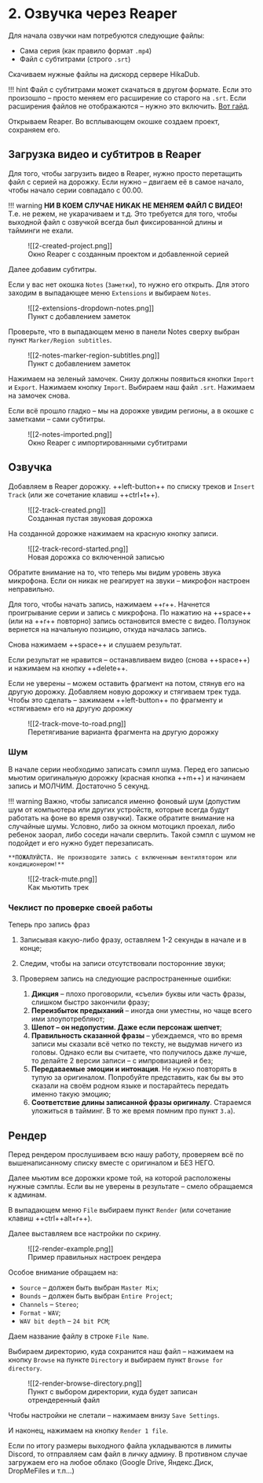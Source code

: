 # 2. Озвучка через Reaper

Для начала озвучки нам потребуются следующие файлы:

-	Сама серия (как правило формат `.mp4`)
-	Файл с субтитрами (строго `.srt`)

Скачиваем нужные файлы на дискорд сервере HikaDub.

!!! hint
    Файл с субтитрами может скачаться в другом формате. Если это произошло – просто меняем его расширение со старого на `.srt`. Если расширения файлов не отображаются – нужно это включить. [Вот гайд](https://remontka.pro/file-extensions/).

Открываем Reaper. Во всплывающем окошке создаем проект, сохраняем его.

## Загрузка видео и субтитров в Reaper

Для того, чтобы загрузить видео в Reaper, нужно просто перетащить файл с серией на дорожку. Если нужно – двигаем её в самое начало, чтобы начало серии совпадало с 00.00.

!!! warning
    **НИ В КОЕМ СЛУЧАЕ НИКАК НЕ МЕНЯЕМ ФАЙЛ С ВИДЕО!** Т.е. не режем, не укарачиваем и т.д. Это требуется для того, чтобы выходной файл с озвучкой всегда был фиксированной длины и тайминги не ехали.

<figure markdown>
  ![[2-created-project.png]]
  <figcaption>Окно Reaper с созданным проектом и добавленной серией</figcaption>
</figure>

Далее добавим субтитры.

Если у вас нет окошка `Notes` (`Заметки`), то нужно его открыть. Для этого заходим в выпадающее меню `Extensions` и выбираем `Notes`.

<figure markdown>
  ![[2-extensions-dropdown-notes.png]]
  <figcaption>Пункт с добавлением заметок</figcaption>
</figure>

Проверьте, что в выпадающем меню в панели Notes сверху выбран пункт `Marker/Region subtitles`.

<figure markdown>
  ![[2-notes-marker-region-subtitles.png]]
  <figcaption>Пункт с добавлением заметок</figcaption>
</figure>

Нажимаем на зеленый замочек. Снизу должны появиться кнопки `Import` и `Export`. Нажимаем кнопку `Import`. Выбираем наш файл `.srt`. Нажимаем на замочек снова.

Если всё прошло гладко – мы на дорожке увидим регионы, а в окошке с заметками – сами субтитры.

<figure markdown>
  ![[2-notes-imported.png]]
  <figcaption>Окно Reaper с импортированными субтитрами</figcaption>
</figure>

## Озвучка

Добавляем в Reaper дорожку. ++left-button++ по списку треков и `Insert Track` (или же сочетание клавиш ++ctrl+t++).

<figure markdown>
  ![[2-track-created.png]]
  <figcaption>Созданная пустая звуковая дорожка</figcaption>
</figure>

На созданной дорожке нажимаем на красную кнопку записи.

<figure markdown>
  ![[2-track-record-started.png]]
  <figcaption>Новая дорожка со включенной записью</figcaption>
</figure>

Обратите внимание на то, что теперь мы видим уровень звука микрофона. Если он никак не реагирует на звуки – микрофон настроен неправильно.

Для того, чтобы начать запись, нажимаем ++r++. Начнется проигрывание серии и запись с микрофона. По нажатию на ++space++ (или на ++r++ повторно) запись остановится вместе с видео. Ползунок вернется на начальную позицию, откуда началась запись.

Снова нажимаем ++space++ и слушаем результат. 

Если результат не нравится – останавливаем видео (снова ++space++) и нажимаем на кнопку ++delete++.

Если не уверены – можем оставить фрагмент на потом, стянув его на другую дорожку. Добавляем новую дорожку и стягиваем трек туда. Чтобы это сделать – зажимаем ++left-button++ по фрагменту и «стягиваем» его на другую дорожку

<figure markdown>
  ![[2-track-move-to-road.png]]
  <figcaption>Перетягивание варианта фрагмента на другую дорожку</figcaption>
</figure>

### Шум

В начале серии необходимо записать сэмпл шума. Перед его записью мьютим оригинальную дорожку (красная кнопка ++m++) и начинаем запись и МОЛЧИМ. Достаточно 5 секунд.

!!! warning
    Важно, чтобы записался именно фоновый шум (допустим шум от компьютера или других устройств, которые всегда будут работать на фоне во время озвучки). Также обратите внимание на случайные шумы. Условно, либо за окном мотоцикл проехал, либо ребенок заорал, либо соседи начали сверлить. Такой сэмпл с шумом не подойдет и его нужно будет перезаписать. 

    **ПОЖАЛУЙСТА. Не производите запись с включенным вентилятором или кондиционером!**

<figure markdown>
  ![[2-track-mute.png]]
  <figcaption>Как мьютить трек</figcaption>
</figure>

### Чеклист по проверке своей работы

Теперь про запись фраз

1.	Записывая какую-либо фразу, оставляем 1-2 секунды в начале и в конце;
2.	Следим, чтобы на записи отсутствовали посторонние звуки;
3.	Проверяем запись на следующие распространенные ошибки:

    1.	**Дикция** – плохо проговорили, «съели» буквы или часть фразы, слишком быстро закончили фразу;
    2.	**Переизбыток предыханий** – иногда они уместны, но чаще всего ими злоупотребляют;
    3.	**Шепот – он недопустим. Даже если персонаж шепчет**;
    4.	**Правильность сказанной фразы** – убеждаемся, что во время записи мы сказали всё четко по тексту, не выдумав ничего из головы. Однако если вы считаете, что получилось даже лучше, то делайте 2 версии записи – с импровизацией и без;
    5.	**Передаваемые эмоции и интонация**. Не нужно повторять в тупую за оригиналом. Попробуйте представить, как бы вы это сказали на своём родном языке и постарайтесь передать именно такую эмоцию;
    6.	**Соответствие длины записанной фразы оригиналу**. Стараемся уложиться в тайминг. В то же время помним про пункт `3.a`). 

## Рендер

Перед рендером прослушиваем всю нашу работу, проверяем всё по вышенаписанному списку вместе с оригиналом и БЕЗ НЕГО. 

Далее мьютим все дорожки кроме той, на которой расположены нужные сэмплы. Если вы не уверены в результате – смело обращаемся к админам.

В выпадающем меню `File` выбираем пункт `Render` (или сочетание клавиш ++ctrl++alt+r++).

Далее выставляем все настройки по скрину.

<figure markdown>
  ![[2-render-example.png]]
  <figcaption>Пример правильных настроек рендера</figcaption>
</figure>

Особое внимание обращаем на:

-	`Source` – должен быть выбран `Master Mix`;
-	`Bounds` – должен быть выбран `Entire Project`;
-	`Channels` – `Stereo`;
-	`Format` - `WAV`;
-	`WAV bit depth` – `24 bit PCM`;

Даем название файлу в строке `File Name`. 

Выбираем директорию, куда сохранится наш файл – нажимаем на кнопку `Browse` на пункте `Directory` и выбираем пункт `Browse for directory`.


<figure markdown>
  ![[2-render-browse-directory.png]]
  <figcaption>Пункт с выбором директории, куда будет записан отрендеренный файл</figcaption>
</figure>

Чтобы настройки не слетали – нажимаем внизу `Save Settings`.

И наконец, нажимаем на кнопку `Render 1 file`.

Если по итогу размеры выходного файла укладываются в лимиты Discord, то отправляем сам файл в личку админу. В противном случае загружаем его на любое облако (Google Drive, Яндекс.Диск, DropMeFiles и т.п…)

